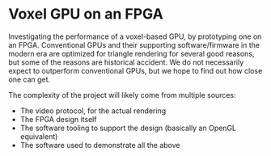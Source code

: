 # Voxel GPU on an FPGA
Investigating the performance of a voxel-based GPU, by prototyping one on an FPGA. Conventional GPUs and their supporting software/firmware in the modern era are optimized for triangle rendering for several good reasons, but some of the reasons are historical accident. We do not necessarily expect to outperform conventional GPUs, but we hope to find out how close one can get.

The complexity of the project will likely come from multiple sources:
- The video protocol, for the actual rendering
- The FPGA design itself
- The software tooling to support the design (basically an OpenGL equivalent)
- The software used to demonstrate all the above
